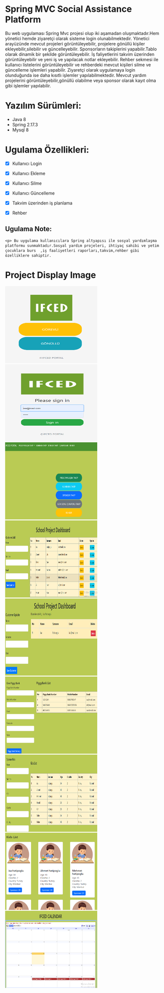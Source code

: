 # Spring MVC Social Assistance Platform

Bu web uygulaması Spring Mvc projesi olup iki aşamadan oluşmaktadır.Hem yönetici hemde ziyaretçi olarak sisteme login olunabilmektedir.
Yönetici arayüzünde mevcut projeleri görüntüleyebilir, projelere gönüllü kişiler ekleyebilir,silebilir ve güncelleyebilir.
Sponsorların takiplerini yapabilir.Tablo olarak  dinamik bir şekilde görüntüleyebilir.
İş faliyetlerini takvim üzerinden görüntüleyebilir ve yeni iş ve yapılacak notlar ekleyebilir.
Rehber sekmesi ile  kullanıcı listelerini görüntüleyebilir ve rehberdeki mevcut kişileri silme ve güncelleme işlemleri yapabilir.
Ziyaretçi olarak uygulamaya login olunduğunda ise daha kısıtlı işlemler yapılabilmektedir.
Mevcut yardım projelerini görüntüleyebilir,gönüllü olabilme veya  sponsor olarak kayıt olma gibi işlemler yapılabilir.

</p>

# Yazılım Sürümleri:
- Java 8
- Spring 2.17.3
- Mysql 8
    
# Ugulama Özellikleri:

- [x] Kullanıcı Login
- [x] Kullanıcı Ekleme
- [x] Kullanıcı Silme
- [x] Kullanıcı Güncelleme
- [x] Takvim üzerinden iş planlama
- [x] Rehber


## Ugulama Note:
```
<p> Bu uygulama kullanıcılara Spring altyapısı ile sosyal yardımlaşma platformu sunmaktadır.Sosyal yardım projeleri, ihtiyaç sahibi ve yetim çocuklara burs  ,iş faaliyetleri raporları,takvim,rehber gibi özelliklere sahiptir.

```


# Project Display Image
<p>

<img src="https://github.com/isahatipoglu74/Spring_MVC_Social_Assistance_Platform/blob/main/ifced_img/1.png" width="300" height="250" style="max-width:100%;"></a>
<img src="https://github.com/isahatipoglu74/Spring_MVC_Social_Assistance_Platform/blob/main/ifced_img/2.png" width="300" height="250" style="max-width:100%;"></a>
<img src="https://github.com/isahatipoglu74/Spring_MVC_Social_Assistance_Platform/blob/main/ifced_img/3.png" width="300" height="250" style="max-width:100%;"></a>
<img src="https://github.com/isahatipoglu74/Spring_MVC_Social_Assistance_Platform/blob/main/ifced_img/4.png" width="300" height="250" style="max-width:100%;"></a>
<img src="https://github.com/isahatipoglu74/Spring_MVC_Social_Assistance_Platform/blob/main/ifced_img/5.png" width="300" height="250" style="max-width:100%;"></a>
<img src="https://github.com/isahatipoglu74/Spring_MVC_Social_Assistance_Platform/blob/main/ifced_img/6.png" width="300" height="250" style="max-width:100%;"></a>
<img src="https://github.com/isahatipoglu74/Spring_MVC_Social_Assistance_Platform/blob/main/ifced_img/7.png" width="300" height="250" style="max-width:100%;"></a>
<img src="https://github.com/isahatipoglu74/Spring_MVC_Social_Assistance_Platform/blob/main/ifced_img/8.png" width="300" height="250" style="max-width:100%;"></a>
<img src="https://github.com/isahatipoglu74/Spring_MVC_Social_Assistance_Platform/blob/main/ifced_img/9.png" width="300" height="250" style="max-width:100%;"></a>
</p>

